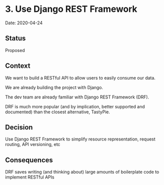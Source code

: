# 3. Use Django REST Framework

Date: 2020-04-24

## Status

Proposed

## Context

We want to build a RESTful API to allow users to easily consume our data.

We are already building the project with Django.

The dev team are already familiar with Django REST Framework (DRF).

DRF is much more popular (and by implication, better supported and documented) than the
closest alternative, TastyPie.

## Decision

Use Django REST Framework to simplify resource representation, request routing, API
versioning, etc

## Consequences

DRF saves writing (and thinking about) large amounts of boilerplate code to implement
RESTful APIs
